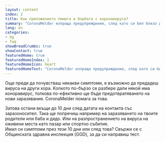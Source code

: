 ```yaml
---
layout: content
index: 2
title: Как приложението помага в борбата с коронавируса?
summary: "CoronaMelder изпраща предупреждение, след като си бил близо до някого с коронавирус."
lang: en
categories:
- bg
- faq
showBreadCrumbs: true
showContact: true
featuredHome: true
featuredHomeIndex: 1
featuredHomeIcon: heart
featuredHomeText: "CoronaMelder изпраща предупреждение, след като си бил близо до някого с коронавирус."
---
```


Още преди да почувстваш някакви симптоми, е възможно да предадеш вируса на други хора. Колкото по-бързо се разбере дали някой има коноравирус, толкова по-ефективно ще бъде предотвратяването на нови заразявания. CoronaMelder помага за това. 

Затова остани вкъщи до 10 дни след датата на контакта със заразоносител.
Така ще попречиш например на заразяването на твоите родители или баба и дядо. Или на разпространението на вируса на оживени места като пазар или спортно събитие.  
Имал си симптоми през тези 10 дни или след това? Свържи се с Общинската здравна инспекция (GGD), за да си направиш тест.

